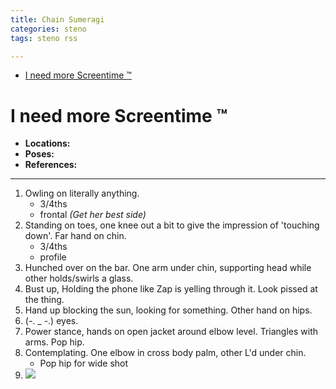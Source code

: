 ```yaml
---
title: Chain Sumeragi
categories: steno
tags: steno rss 

---
```


<!-- TOC -->

- [I need more Screentime ™️](#i-need-more-screentime-™️)

<!-- /TOC -->

# I need more Screentime ™️

* **Locations:** 
* **Poses:** 
* **References:** 

---

1. Owling on literally anything. 
    - 3/4ths
    - frontal *(Get her best side)*
2. Standing on toes, one knee out a bit to give the impression of 'touching down'. Far hand on chin. 
    - 3/4ths
    - profile
3. Hunched over on the bar. One arm under chin, supporting head while other holds/swirls a glass. 
4. Bust up, Holding the phone like Zap is yelling through it. Look pissed at the thing. 
5. Hand up blocking the sun, looking for something. Other hand on hips.
6. (-. _ -.) eyes. 
7. Power stance, hands on open jacket around elbow level. Triangles with arms. Pop hip.
8. Contemplating. One elbow in cross body palm, other L'd under chin. 
    - Pop hip for wide shot
9.  ![](https://i.imgur.com/ScOimWN.png)